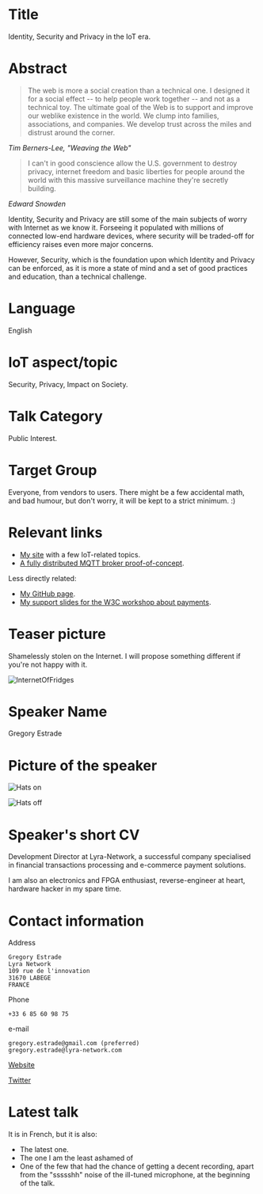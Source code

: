 # Title

Identity, Security and Privacy in the IoT era.

# Abstract

> The web is more a social creation than a technical one. I designed it for a social effect -- to help people work together -- and not as a technical toy. The ultimate goal of the Web is to support and improve our weblike existence in the world. We clump into families, associations, and companies. We develop trust across the miles and distrust around the corner.

*Tim Berners-Lee, "Weaving the Web"*

> I can't in good conscience allow the U.S. government to destroy
privacy, internet freedom and basic liberties for people around the
world with this massive surveillance machine they're secretly
building.

*Edward Snowden*

Identity, Security and Privacy are still some of the main subjects of worry with Internet as we know it. Forseeing it populated with millions of connected low-end hardware devices, where security will be traded-off for efficiency raises even more major concerns.

However, Security, which is the foundation upon which Identity and Privacy can be enforced, as it is more a state of mind and a set of good practices and education, than a technical challenge.

# Language

English

# IoT aspect/topic

Security, Privacy, Impact on Society.

# Talk Category

Public Interest.

# Target Group

Everyone, from vendors to users. There might be a few accidental math, and bad humour, but don't worry, it will be kept to a strict minimum. :)

# Relevant links

- [My site](http://lvt.tl/) with a few IoT-related topics.
- [A fully distributed MQTT broker proof-of-concept](https://github.com/Torlus/mosquitto-twister).

Less directly related:
- [My GitHub page](https://github.com/Torlus).
- [My support slides for the W3C workshop about payments](http://torlus.github.io/webpayments_identity/).

# Teaser picture

Shamelessly stolen on the Internet. I will propose something different if you're not happy with it.

![InternetOfFridges](http://1.bp.blogspot.com/-V3IJe9hJoCM/UwImKd8gZnI/AAAAAAAAL3s/aVuHLzBlSz0/s1600/internetfridge.jpg)

# Speaker Name

Gregory Estrade

# Picture of the speaker

![Hats on](http://photos2.meetupstatic.com/photos/member/d/0/8/8/member_243473384.jpeg)

![Hats off](http://photos2.meetupstatic.com/photos/member/8/4/a/a/member_191493962.jpeg)

# Speaker's short CV

Development Director at Lyra-Network, a successful company specialised in financial transactions processing and e-commerce payment solutions.

I am also an electronics and FPGA enthusiast, reverse-engineer at heart, hardware hacker in my spare time.

# Contact information

Address
```
Gregory Estrade
Lyra Network
109 rue de l'innovation
31670 LABEGE
FRANCE
```

Phone
```
+33 6 85 60 98 75
```

e-mail
```
gregory.estrade@gmail.com (preferred)
gregory.estrade@lyra-network.com
```

[Website](http://lvt.tl/)

[Twitter](https://twitter.com/Torlus)

# Latest talk

It is in French, but it is also:
- The latest one.
- The one I am the least ashamed of
- One of the few that had the chance of getting a decent recording, apart from the "ssssshh" noise of the ill-tuned microphone, at the beginning of the talk.
